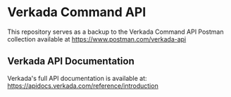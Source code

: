 # Verkada Command API

This repository serves as a backup to the Verkada Command API Postman collection available at https://www.postman.com/verkada-api

## Verkada API Documentation

Verkada's full API documentation is available at: https://apidocs.verkada.com/reference/introduction
